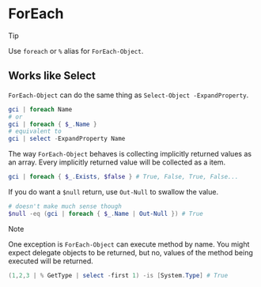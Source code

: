 # ForEach

> [!TIP]
> Use `foreach` or `%` alias for `ForEach-Object`.

## Works like Select

`ForEach-Object` can do the same thing as `Select-Object -ExpandProperty`.

```ps1
gci | foreach Name
# or
gci | foreach { $_.Name }
# equivalent to 
gci | select -ExpandProperty Name
```

The way `ForEach-Object` behaves is collecting implicitly returned values as an array. Every implicitly returned value will be collected as a item.

```ps1
gci | foreach { $_.Exists, $false } # True, False, True, False...
```

If you do want a `$null` return, use `Out-Null` to swallow the value.

```ps1
# doesn't make much sense though
$null -eq (gci | foreach { $_.Name | Out-Null }) # True
```

> [!NOTE]
> One exception is `ForEach-Object` can execute method by name.
> You might expect delegate objects to be returned, but no, values of the method being executed will be returned.
>```ps1
>(1,2,3 | % GetType | select -first 1) -is [System.Type] # True
>```

